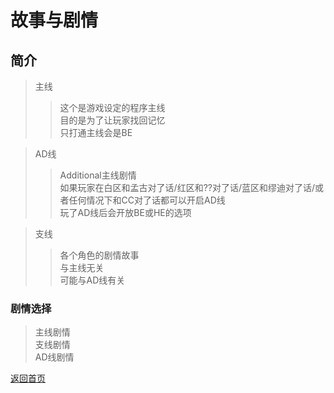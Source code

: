 # 故事与剧情
  
## 简介  
> 主线  
> > 这个是游戏设定的程序主线  
> > 目的是为了让玩家找回记忆  
> > 只打通主线会是BE  
  
> AD线  
> > Additional主线剧情  
> > 如果玩家在白区和孟古对了话/红区和??对了话/蓝区和缪迪对了话/或者任何情况下和CC对了话都可以开启AD线  
> > 玩了AD线后会开放BE或HE的选项  
  
> 支线  
> > 各个角色的剧情故事  
> > 与主线无关  
> > 可能与AD线有关  
  
### 剧情选择
  
> 主线剧情  
> 支线剧情  
> AD线剧情  
  
  
[返回首页](https://drrlw.github.io/index)

